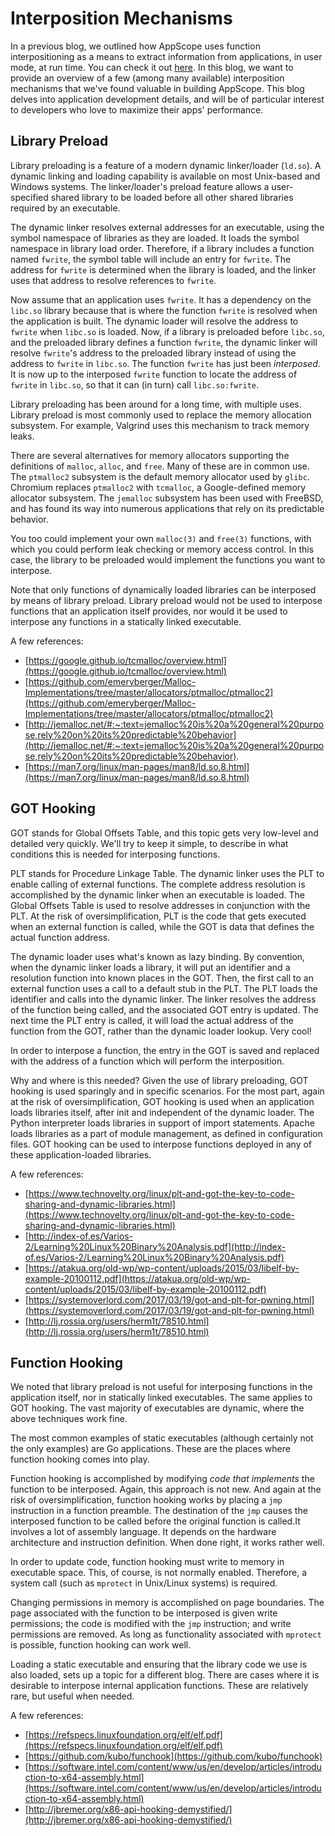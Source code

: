 # Interposition Mechanisms

In a previous blog, we outlined how AppScope uses function interpositioning as a means to extract information from applications, in user mode, at run time. You can check it out [here](https://docs.google.com/document/d/1FrN_POjjLzmqZZI2tYOwKv9MYFxW_wIZd75f5Pf2hbQ/edit?usp=sharing). In this blog, we want to provide an overview of a few (among many available) interposition mechanisms that we&#39;ve found valuable in building AppScope. This blog delves into application development details, and will be of particular interest to developers who love to maximize their apps&#39; performance.

## Library Preload

Library preloading is a feature of a modern dynamic linker/loader (`ld.so`). A dynamic linking and loading capability is available on most Unix-based and Windows systems. The linker/loader&#39;s preload feature allows a user-specified shared library to be loaded before all other shared libraries required by an executable.

The dynamic linker resolves external addresses for an executable, using the symbol namespace of libraries as they are loaded. It loads the symbol namespace in library load order. Therefore, if a library includes a function named `fwrite`, the symbol table will include an entry for `fwrite`. The address for `fwrite` is determined when the library is loaded, and the linker uses that address to resolve references to `fwrite`.

Now assume that an application uses `fwrite`. It has a dependency on the `libc.so` library because that is where the function `fwrite` is resolved when the application is built. The dynamic loader will resolve the address to `fwrite` when `libc.so` is loaded. Now, if a library is preloaded before `libc.so`, and the preloaded library defines a function `fwrite`, the dynamic linker will resolve `fwrite`&#39;s address to the preloaded library instead of using the address to `fwrite` in `libc.so`. The function `fwrite` has just been _interposed_. It is now up to the interposed `fwrite` function to locate the address of `fwrite` in `libc.so`, so that it can (in turn) call `libc.so:fwrite`.

Library preloading has been around for a long time, with multiple uses. Library preload is most commonly used to replace the memory allocation subsystem. For example, Valgrind uses this mechanism to track memory leaks.

There are several alternatives for memory allocators supporting the definitions of `malloc`, `alloc`, and `free`. Many of these are in common use. The `ptmalloc2` subsystem is the default memory allocator used by `glibc`. Chromium replaces `ptmalloc2` with `tcmalloc`, a Google-defined memory allocator subsystem. The `jemalloc` subsystem has been used with FreeBSD, and has found its way into numerous applications that rely on its predictable behavior.

You too could implement your own `malloc(3)` and `free(3)` functions, with which you could perform leak checking or memory access control. In this case, the library to be preloaded would implement the functions you want to interpose.

Note that only functions of dynamically loaded libraries can be interposed by means of library preload. Library preload would not be used to interpose functions that an application itself provides, nor would it be used to interpose any functions in a statically linked executable.

A few references:

- [https://google.github.io/tcmalloc/overview.html](https://google.github.io/tcmalloc/overview.html)
- [https://github.com/emeryberger/Malloc-Implementations/tree/master/allocators/ptmalloc/ptmalloc2](https://github.com/emeryberger/Malloc-Implementations/tree/master/allocators/ptmalloc/ptmalloc2)
- [http://jemalloc.net/#:~:text=jemalloc%20is%20a%20general%20purpose,rely%20on%20its%20predictable%20behavior](http://jemalloc.net/#:~:text=jemalloc%20is%20a%20general%20purpose,rely%20on%20its%20predictable%20behavior).
- [https://man7.org/linux/man-pages/man8/ld.so.8.html](https://man7.org/linux/man-pages/man8/ld.so.8.html)

## GOT Hooking 

GOT stands for Global Offsets Table, and this topic gets very low-level and detailed very quickly. We&#39;ll try to keep it simple, to describe in what conditions this is needed for interposing functions.

PLT stands for Procedure Linkage Table. The dynamic linker uses the PLT to enable calling of external functions. The complete address resolution is accomplished by the dynamic linker when an executable is loaded. The Global Offsets Table is used to resolve addresses in conjunction with the PLT. At the risk of oversimplification, PLT is the code that gets executed when an external function is called, while the GOT is data that defines the actual function address.

The dynamic loader uses what&#39;s known as lazy binding. By convention, when the dynamic linker loads a library, it will put an identifier and a resolution function into known places in the GOT. Then, the first call to an external function uses a call to a default stub in the PLT. The PLT loads the identifier and calls into the dynamic linker. The linker resolves the address of the function being called, and the associated GOT entry is updated. The next time the PLT entry is called, it will load the actual address of the function from the GOT, rather than the dynamic loader lookup. Very cool!

In order to interpose a function, the entry in the GOT is saved and replaced with the address of a function which will perform the interposition.

Why and where is this needed? Given the use of library preloading, GOT hooking is used sparingly and in specific scenarios. For the most part, again at the risk of oversimplification, GOT hooking is used when an application loads libraries itself, after init and independent of the dynamic loader. The Python interpreter loads libraries in support of import statements. Apache loads libraries as a part of module management, as defined in configuration files. GOT hooking can be used to interpose functions deployed in any of these application-loaded libraries.

A few references:

- [https://www.technovelty.org/linux/plt-and-got-the-key-to-code-sharing-and-dynamic-libraries.html](https://www.technovelty.org/linux/plt-and-got-the-key-to-code-sharing-and-dynamic-libraries.html)
- [http://index-of.es/Varios-2/Learning%20Linux%20Binary%20Analysis.pdf](http://index-of.es/Varios-2/Learning%20Linux%20Binary%20Analysis.pdf)
- [https://atakua.org/old-wp/wp-content/uploads/2015/03/libelf-by-example-20100112.pdf](https://atakua.org/old-wp/wp-content/uploads/2015/03/libelf-by-example-20100112.pdf)
- [https://systemoverlord.com/2017/03/19/got-and-plt-for-pwning.html](https://systemoverlord.com/2017/03/19/got-and-plt-for-pwning.html)
- [http://lj.rossia.org/users/herm1t/78510.html](http://lj.rossia.org/users/herm1t/78510.html)

## Function Hooking

We noted that library preload is not useful for interposing functions in the application itself, nor in statically linked executables. The same applies to GOT hooking. The vast majority of executables are dynamic, where the above techniques work fine.

The most common examples of static executables (although certainly not the only examples) are Go applications. These are the places where function hooking comes into play.

Function hooking is accomplished by modifying _code that implements_ the function to be interposed. Again, this approach is not new. And again at the risk of oversimplification, function hooking works by placing a `jmp` instruction in a function preamble. The destination of the `jmp` causes the interposed function to be called before the original function is called.It involves a lot of assembly language. It depends on the hardware architecture and instruction definition. When done right, it works rather well.

In order to update code, function hooking must write to memory in executable space. This, of course, is not normally enabled. Therefore, a system call (such as `mprotect` in Unix/Linux systems) is required.

Changing permissions in memory is accomplished on page boundaries. The page associated with the function to be interposed is given write permissions; the code is modified with the `jmp` instruction; and write permissions are removed. As long as functionality associated with `mprotect` is possible, function hooking can work well.

Loading a static executable and ensuring that the library code we use is also loaded, sets up a topic for a different blog. There are cases where it is desirable to interpose internal application functions. These are relatively rare, but useful when needed.

A few references:

- [https://refspecs.linuxfoundation.org/elf/elf.pdf](https://refspecs.linuxfoundation.org/elf/elf.pdf)
- [https://github.com/kubo/funchook](https://github.com/kubo/funchook)
- [https://software.intel.com/content/www/us/en/develop/articles/introduction-to-x64-assembly.html](https://software.intel.com/content/www/us/en/develop/articles/introduction-to-x64-assembly.html)
- [http://jbremer.org/x86-api-hooking-demystified/](http://jbremer.org/x86-api-hooking-demystified/)
